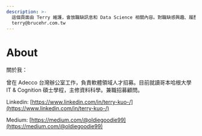 ```yaml
---
description: >-
  這個頁面由 Terry 維護，會放職缺訊息和 Data Science 相關內容。對職缺感興趣、履歷修改建議、企業招募合作，歡迎聯繫
  terry@brucehr.com.tw
---
```


# About

關於我：

曾在 Adecco 台灣辦公室工作，負責軟體領域人才招募。目前就讀哥本哈根大學 IT & Cognition 碩士學程，主修資料科學。兼職招募顧問。

Linkedin: [https://www.linkedin.com/in/terry-kuo-/](https://www.linkedin.com/in/terry-kuo-/)

Medium: [https://medium.com/@oldiegoodie99](https://medium.com/@oldiegoodie99)

